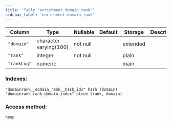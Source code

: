 ```yaml
---
title: 'Table "enrichment.domain_rank"'
sidebar_label: 'enrichment.domain_rank'
---
```

Column  |          Type          | Nullable | Default | Storage  | Description 
---------|------------------------|----------|---------|----------|-------------
`"domain"`  | character varying(100) | not null |         | extended | 
`"rank"`    | integer                | not null |         | plain    | 
`"rankLog"` | numeric                |          |         | main     | 
### Indexes:
```
"domainrank__domain_rank__hash_idx" hash (domain)
"domainrank_rank_domain_index" btree (rank, domain)
```
### Access method:
```
heap
```